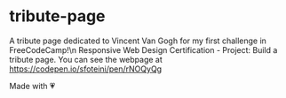 # tribute-page
A tribute page dedicated to Vincent Van Gogh for my first challenge in FreeCodeCamp!\n
Responsive Web Design Certification - Project: Build a tribute page.
You can see the webpage at https://codepen.io/sfoteini/pen/rNOQyQg

Made with :heartpulse:
